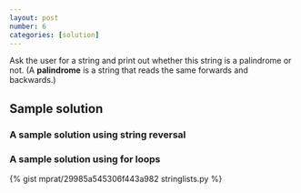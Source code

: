 ```yaml
---
layout: post
number: 6
categories: [solution]
---
```


Ask the user for a string and print out whether this string is a palindrome or not. (A **palindrome** is a string that reads the same forwards and backwards.)

## Sample solution

### A sample solution using string reversal

<script src="https://gist.github.com/anonymous/9587781.js"></script>

### A sample solution using for loops

{% gist mprat/29985a545306f443a982 stringlists.py %}